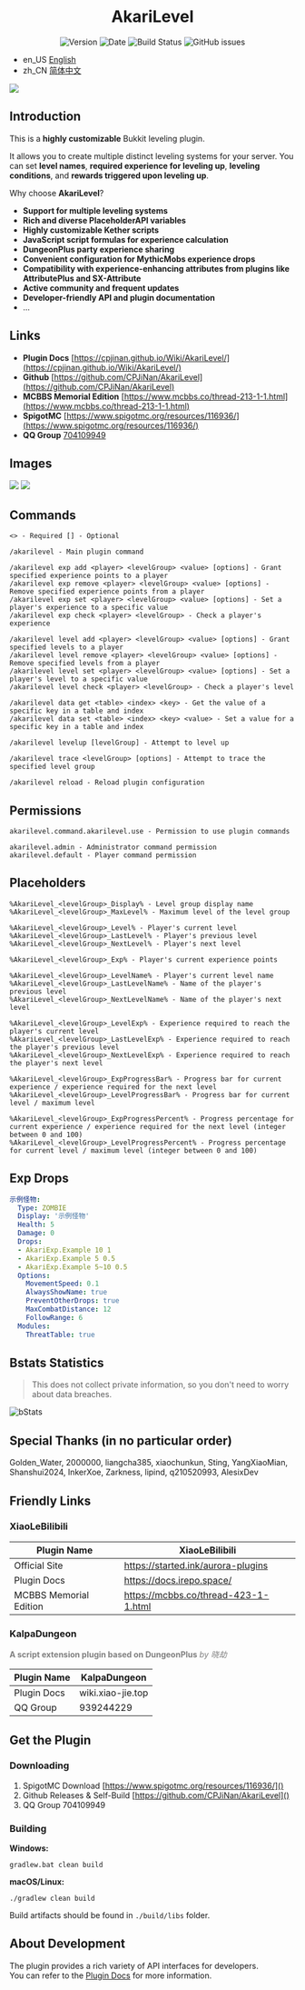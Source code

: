 <h1 align="center">
    AkariLevel
</h1>

<p align="center" class="shields">
    <img src="https://img.shields.io/badge/dynamic/json?label=Version&amp;query=$.tag_name&amp;url=https://api.github.com/repos/CPJiNan/AkariLevel/releases/latest" alt="Version"/>
    <img src="https://img.shields.io/badge/dynamic/json?label=Date&amp;query=$.created_at&amp;url=https://api.github.com/repos/TabooLib/TabooLib/releases/latest" alt="Date"/>
    <img src='https://img.shields.io/github/commit-activity/t/CPJiNan/AkariLevel' alt="Build Status">
    <img src="https://img.shields.io/github/issues/CPJiNan/AkariLevel.svg" alt="GitHub issues"/>
</p>

- en_US [English](./README.md)
- zh_CN [简体中文](./readme/README.zh_CN.md)

![](./img/AkariLevel-封面图.png)

## Introduction

This is a **highly customizable** Bukkit leveling plugin.

It allows you to create multiple distinct leveling systems for your server. You can set **level names**, **required
experience for leveling up**, **leveling conditions**, and **rewards triggered upon leveling up**.

Why choose **AkariLevel**?

* **Support for multiple leveling systems**
* **Rich and diverse PlaceholderAPI variables**
* **Highly customizable Kether scripts**
* **JavaScript script formulas for experience calculation**
* **DungeonPlus party experience sharing**
* **Convenient configuration for MythicMobs experience drops**
* **Compatibility with experience-enhancing attributes from plugins like AttributePlus and SX-Attribute**
* **Active community and frequent updates**
* **Developer-friendly API and plugin documentation**
* ...

## Links

- **Plugin Docs** [https://cpjinan.github.io/Wiki/AkariLevel/](https://cpjinan.github.io/Wiki/AkariLevel/)
- **Github** [https://github.com/CPJiNan/AkariLevel](https://github.com/CPJiNan/AkariLevel)
- **MCBBS Memorial Edition** [https://www.mcbbs.co/thread-213-1-1.html](https://www.mcbbs.co/thread-213-1-1.html)
- **SpigotMC** [https://www.spigotmc.org/resources/116936/](https://www.spigotmc.org/resources/116936/)
- **QQ Group** [704109949](https://qm.qq.com/q/ZIB5KElIMq)

## Images

![](./img/图片展示-1.png)
![](./img/图片展示-2.png)

## Commands

```
<> - Required [] - Optional

/akarilevel - Main plugin command

/akarilevel exp add <player> <levelGroup> <value> [options] - Grant specified experience points to a player
/akarilevel exp remove <player> <levelGroup> <value> [options] - Remove specified experience points from a player
/akarilevel exp set <player> <levelGroup> <value> [options] - Set a player's experience to a specific value
/akarilevel exp check <player> <levelGroup> - Check a player's experience

/akarilevel level add <player> <levelGroup> <value> [options] - Grant specified levels to a player
/akarilevel level remove <player> <levelGroup> <value> [options] - Remove specified levels from a player
/akarilevel level set <player> <levelGroup> <value> [options] - Set a player's level to a specific value
/akarilevel level check <player> <levelGroup> - Check a player's level

/akarilevel data get <table> <index> <key> - Get the value of a specific key in a table and index
/akarilevel data set <table> <index> <key> <value> - Set a value for a specific key in a table and index

/akarilevel levelup [levelGroup] - Attempt to level up

/akarilevel trace <levelGroup> [options] - Attempt to trace the specified level group

/akarilevel reload - Reload plugin configuration
```

## Permissions

```
akarilevel.command.akarilevel.use - Permission to use plugin commands

akarilevel.admin - Administrator command permission
akarilevel.default - Player command permission
```

## Placeholders

```
%AkariLevel_<levelGroup>_Display% - Level group display name
%AkariLevel_<levelGroup>_MaxLevel% - Maximum level of the level group

%AkariLevel_<levelGroup>_Level% - Player's current level
%AkariLevel_<levelGroup>_LastLevel% - Player's previous level
%AkariLevel_<levelGroup>_NextLevel% - Player's next level

%AkariLevel_<levelGroup>_Exp% - Player's current experience points

%AkariLevel_<levelGroup>_LevelName% - Player's current level name
%AkariLevel_<levelGroup>_LastLevelName% - Name of the player's previous level
%AkariLevel_<levelGroup>_NextLevelName% - Name of the player's next level

%AkariLevel_<levelGroup>_LevelExp% - Experience required to reach the player's current level
%AkariLevel_<levelGroup>_LastLevelExp% - Experience required to reach the player's previous level
%AkariLevel_<levelGroup>_NextLevelExp% - Experience required to reach the player's next level

%AkariLevel_<levelGroup>_ExpProgressBar% - Progress bar for current experience / experience required for the next level
%AkariLevel_<levelGroup>_LevelProgressBar% - Progress bar for current level / maximum level

%AkariLevel_<levelGroup>_ExpProgressPercent% - Progress percentage for current experience / experience required for the next level (integer between 0 and 100)
%AkariLevel_<levelGroup>_LevelProgressPercent% - Progress percentage for current level / maximum level (integer between 0 and 100)
```

## Exp Drops

``` yaml
示例怪物:
  Type: ZOMBIE
  Display: '示例怪物'
  Health: 5
  Damage: 0
  Drops:
  - AkariExp.Example 10 1
  - AkariExp.Example 5 0.5
  - AkariExp.Example 5~10 0.5
  Options:
    MovementSpeed: 0.1
    AlwaysShowName: true
    PreventOtherDrops: true
    MaxCombatDistance: 12
    FollowRange: 6
  Modules:
    ThreatTable: true
```

## Bstats Statistics

> This does not collect private information, so you don't need to worry about data breaches.

![bStats](https://bstats.org/signatures/bukkit/CPJiNan.svg)

## Special Thanks (in no particular order)

Golden_Water, 2000000, liangcha385, xiaochunkun, Sting,
YangXiaoMian, Shanshui2024, InkerXoe, Zarkness, lipind,
q210520993, AlesixDev

## Friendly Links

### XiaoLeBilibili

| Plugin Name            | XiaoLeBilibili                       |
|------------------------|--------------------------------------|
| Official Site          | https://started.ink/aurora-plugins   |
| Plugin Docs            | https://docs.irepo.space/            |
| MCBBS Memorial Edition | https://mcbbs.co/thread-423-1-1.html |

### KalpaDungeon

**<font color=gray>A script extension plugin based on DungeonPlus</font>** _<font color=gray>by 晓劫</font>_

| Plugin Name | KalpaDungeon      |
|-------------|-------------------|
| Plugin Docs | wiki.xiao-jie.top |
| QQ Group    | 939244229         |

## Get the Plugin

### Downloading

1. SpigotMC Download [https://www.spigotmc.org/resources/116936/]()
2. Github Releases & Self-Build [https://github.com/CPJiNan/AkariLevel]()
3. QQ Group 704109949

### Building

**Windows:**

```
gradlew.bat clean build
```

**macOS/Linux:**

```
./gradlew clean build
```

Build artifacts should be found in `./build/libs` folder.

## About Development

The plugin provides a rich variety of API interfaces for developers.  
You can refer to the [Plugin Docs](https://cpjinan.github.io/Wiki/AkariLevel/develop/api.html) for more information.

